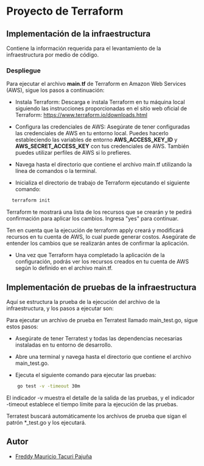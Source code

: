 
# Proyecto de Terraform

## Implementación de la infraestructura

Contiene la información requerida para el levantamiento de la infraestructura por medio de código.

### Despliegue

Para ejecutar el archivo **main.tf** de Terraform en Amazon Web Services (AWS), sigue los pasos a continuación:

* Instala Terraform: Descarga e instala Terraform en tu máquina local siguiendo las instrucciones proporcionadas en el sitio web oficial de Terraform: https://www.terraform.io/downloads.html

* Configura las credenciales de AWS: Asegúrate de tener configuradas las credenciales de AWS en tu entorno local. Puedes hacerlo estableciendo las variables de entorno **AWS_ACCESS_KEY_ID** y **AWS_SECRET_ACCESS_KEY** con tus credenciales de AWS. También puedes utilizar perfiles de AWS si lo prefieres.

* Navega hasta el directorio que contiene el archivo main.tf utilizando la línea de comandos o la terminal.

* Inicializa el directorio de trabajo de Terraform ejecutando el siguiente comando:

```bash
  terraform init
```

Terraform te mostrará una lista de los recursos que se crearán y te pedirá confirmación para aplicar los cambios. Ingresa "yes" para continuar.

Ten en cuenta que la ejecución de terraform apply creará y modificará recursos en tu cuenta de AWS, lo cual puede generar costos. Asegúrate de entender los cambios que se realizarán antes de confirmar la aplicación.

* Una vez que Terraform haya completado la aplicación de la configuración, podrás ver los recursos creados en tu cuenta de AWS según lo definido en el archivo main.tf.

## Implementación de pruebas de la infraestructura

Aquí se estructura la prueba de la ejecución del archivo de la infraestructura, y los pasos a ejecutar son:

Para ejecutar un archivo de prueba en Terratest llamado main_test.go, sigue estos pasos:

* Asegúrate de tener Terratest y todas las dependencias necesarias instaladas en tu entorno de desarrollo.

* Abre una terminal y navega hasta el directorio que contiene el archivo main_test.go.

* Ejecuta el siguiente comando para ejecutar las pruebas:

```bash
    go test -v -timeout 30m
```

El indicador -v muestra el detalle de la salida de las pruebas, y el indicador -timeout establece el tiempo límite para la ejecución de las pruebas.

Terratest buscará automáticamente los archivos de prueba que sigan el patrón *_test.go y los ejecutará.
## Autor

- [Freddy Mauricio Tacuri Pajuña](https://github.com/fmtacuri)

